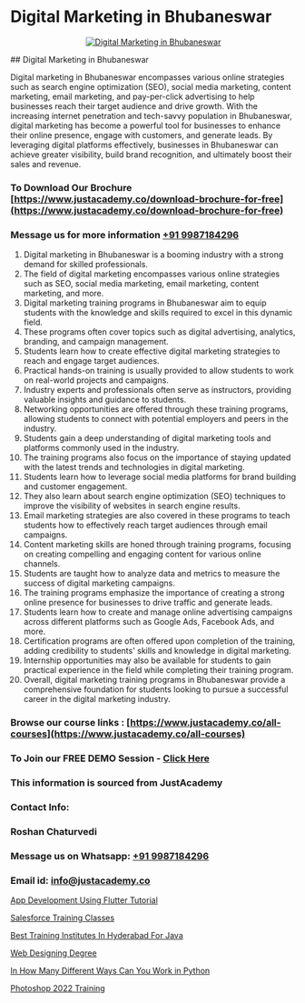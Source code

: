 # Digital Marketing in Bhubaneswar

<p align="center">
  <a href="https://justacademy.co/course-detail/digital-marketing">
    <img src="https://justacademy.co/storage2/course_image/1676636720_course_image.webp" alt="Digital Marketing in Bhubaneswar">
  </a>
</p>
## Digital Marketing in Bhubaneswar

Digital marketing in Bhubaneswar encompasses various online strategies such as search engine optimization (SEO), social media marketing, content marketing, email marketing, and pay-per-click advertising to help businesses reach their target audience and drive growth. With the increasing internet penetration and tech-savvy population in Bhubaneswar, digital marketing has become a powerful tool for businesses to enhance their online presence, engage with customers, and generate leads. By leveraging digital platforms effectively, businesses in Bhubaneswar can achieve greater visibility, build brand recognition, and ultimately boost their sales and revenue.
### To Download Our Brochure [https://www.justacademy.co/download-brochure-for-free](https://www.justacademy.co/download-brochure-for-free)
### Message us for more information [+91 9987184296](https://api.whatsapp.com/send?phone=919987184296)
1) Digital marketing in Bhubaneswar is a booming industry with a strong demand for skilled professionals.
2) The field of digital marketing encompasses various online strategies such as SEO, social media marketing, email marketing, content marketing, and more.
3) Digital marketing training programs in Bhubaneswar aim to equip students with the knowledge and skills required to excel in this dynamic field.
4) These programs often cover topics such as digital advertising, analytics, branding, and campaign management.
5) Students learn how to create effective digital marketing strategies to reach and engage target audiences.
6) Practical hands-on training is usually provided to allow students to work on real-world projects and campaigns.
7) Industry experts and professionals often serve as instructors, providing valuable insights and guidance to students.
8) Networking opportunities are offered through these training programs, allowing students to connect with potential employers and peers in the industry.
9) Students gain a deep understanding of digital marketing tools and platforms commonly used in the industry.
10) The training programs also focus on the importance of staying updated with the latest trends and technologies in digital marketing.
11) Students learn how to leverage social media platforms for brand building and customer engagement.
12) They also learn about search engine optimization (SEO) techniques to improve the visibility of websites in search engine results.
13) Email marketing strategies are also covered in these programs to teach students how to effectively reach target audiences through email campaigns.
14) Content marketing skills are honed through training programs, focusing on creating compelling and engaging content for various online channels.
15) Students are taught how to analyze data and metrics to measure the success of digital marketing campaigns.
16) The training programs emphasize the importance of creating a strong online presence for businesses to drive traffic and generate leads.
17) Students learn how to create and manage online advertising campaigns across different platforms such as Google Ads, Facebook Ads, and more.
18) Certification programs are often offered upon completion of the training, adding credibility to students' skills and knowledge in digital marketing.
19) Internship opportunities may also be available for students to gain practical experience in the field while completing their training program.
20) Overall, digital marketing training programs in Bhubaneswar provide a comprehensive foundation for students looking to pursue a successful career in the digital marketing industry.

### Browse our course links : [https://www.justacademy.co/all-courses](https://www.justacademy.co/all-courses) 
### To Join our FREE DEMO Session - [Click Here](https://www.justacademy.co/register-for-course-demo)


### This information is sourced from JustAcademy
### Contact Info:
### Roshan Chaturvedi
### Message us on Whatsapp: [+91 9987184296](https://api.whatsapp.com/send?phone=919987184296)
### Email id: [info@justacademy.co](mailto:info@justacademy.co)
                
[App Development Using Flutter Tutorial](https://www.linkedin.com/pulse/app-development-using-flutter-tutorial-justacademy-pune-leujc/)

[Salesforce Training Classes](https://www.linkedin.com/pulse/salesforce-training-classes-justacademy-chicago-dkw0f?trackingId=MpNDkqrynnXrW0uJKiLaUQ%3D%3D&lipi=urn%3Ali%3Apage%3Ad_flagship3_company_admin%3BJKbgFmdjTiWIqbluH0xCXQ%3D%3D)

[Best Training Institutes In Hyderabad For Java](https://medium.com/@ranepooja/best-training-institutes-in-hyderabad-for-java-7e0ce4e7be4d)

[Web Designing Degree](https://medium.com/@ranepooja/web-designing-degree-7ff0367d6bb2)

[In How Many Different Ways Can You Work in Python](https://justacademyin.github.io/justacademy/in-how-many-different-ways-can-you-work-in-python)

[Photoshop 2022 Training](https://justacademyin.github.io/justacademy/photoshop-2022-training)

